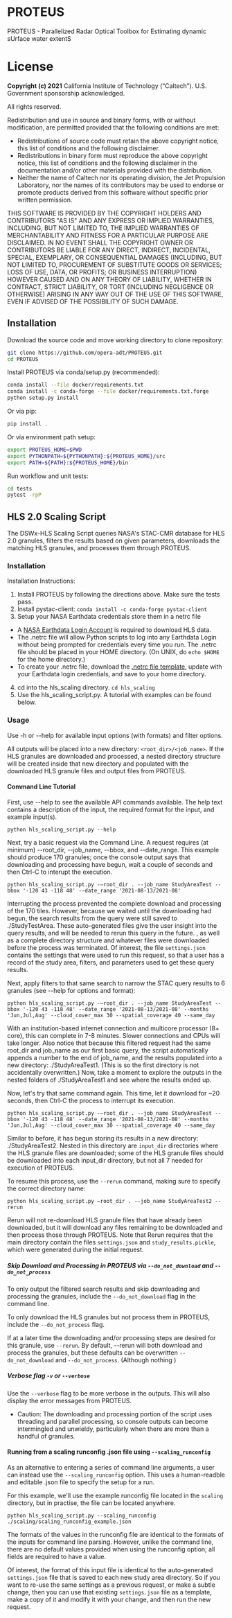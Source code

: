 # PROTEUS
PROTEUS - Parallelized Radar Optical Toolbox for Estimating dynamic sUrface water extentS

# License
**Copyright (c) 2021** California Institute of Technology (“Caltech”). U.S. Government
sponsorship acknowledged.

All rights reserved.

Redistribution and use in source and binary forms, with or without modification, are permitted provided
that the following conditions are met:
* Redistributions of source code must retain the above copyright notice, this list of conditions and
the following disclaimer.
* Redistributions in binary form must reproduce the above copyright notice, this list of conditions
and the following disclaimer in the documentation and/or other materials provided with the
distribution.
* Neither the name of Caltech nor its operating division, the Jet Propulsion Laboratory, nor the
names of its contributors may be used to endorse or promote products derived from this software
without specific prior written permission.

THIS SOFTWARE IS PROVIDED BY THE COPYRIGHT HOLDERS AND CONTRIBUTORS "AS
IS" AND ANY EXPRESS OR IMPLIED WARRANTIES, INCLUDING, BUT NOT LIMITED TO,
THE IMPLIED WARRANTIES OF MERCHANTABILITY AND FITNESS FOR A PARTICULAR
PURPOSE ARE DISCLAIMED. IN NO EVENT SHALL THE COPYRIGHT OWNER OR
CONTRIBUTORS BE LIABLE FOR ANY DIRECT, INDIRECT, INCIDENTAL, SPECIAL,
EXEMPLARY, OR CONSEQUENTIAL DAMAGES (INCLUDING, BUT NOT LIMITED TO,
PROCUREMENT OF SUBSTITUTE GOODS OR SERVICES; LOSS OF USE, DATA, OR PROFITS;
OR BUSINESS INTERRUPTION) HOWEVER CAUSED AND ON ANY THEORY OF LIABILITY,
WHETHER IN CONTRACT, STRICT LIABILITY, OR TORT (INCLUDING NEGLIGENCE OR
OTHERWISE) ARISING IN ANY WAY OUT OF THE USE OF THIS SOFTWARE, EVEN IF
ADVISED OF THE POSSIBILITY OF SUCH DAMAGE.

## Installation

Download the source code and move working directory to clone repository:

```bash
git clone https://github.com/opera-adt/PROTEUS.git
cd PROTEUS
```

Install PROTEUS via conda/setup.py (recommended):

```bash
conda install --file docker/requirements.txt
conda install -c conda-forge --file docker/requirements.txt.forge
python setup.py install
```

Or via pip:

```bash
pip install .
```

Or via environment path setup:

```bash
export PROTEUS_HOME=$PWD
export PYTHONPATH=${PYTHONPATH}:${PROTEUS_HOME}/src
export PATH=${PATH}:${PROTEUS_HOME}/bin
```

Run workflow and unit tests:

```bash
cd tests
pytest -rpP
```

## HLS 2.0 Scaling Script

The DSWx-HLS Scaling Script queries NASA's STAC-CMR database for HLS 2.0 granules, filters the results based on given parameters, downloads the matching HLS granules, and processes them through PROTEUS.

### Installation

Installation Instructions:

1. Install PROTEUS by following the directions above. Make sure the tests pass.
2. Install pystac-client:
```conda install -c conda-forge pystac-client```
3. Setup your NASA Earthdata credentials store them in a netrc file
- A [NASA Earthdata Login Account](https://urs.earthdata.nasa.gov/) is required to download HLS data.
- The .netrc file will allow Python scripts to log into any Earthdata Login without being prompted for credentials every time you run. The .netrc file should be placed in your HOME directory. (On UNIX, do ```echo $HOME``` for the home directory.)
- To create your .netrc file, download the [.netrc file template](https://git.earthdata.nasa.gov/projects/LPDUR/repos/daac_data_download_python/browse/.netrc), update with your Earthdata login credentials, and save to your home directory.
4. cd into the hls_scaling directory. ```cd hls_scaling```
5. Use the hls_scaling_script.py. A tutorial with examples can be found below.


### Usage

Use -h or --help for available input options (with formats) and filter options.

All outputs will be placed into a new directory: ```<root_dir>/<job_name>```. If the HLS granules are downloaded and processed, a nested directory structure will be created inside that new directory and populated with the downloaded HLS granule files and output files from PROTEUS.

#### Command Line Tutorial

First, use --help to see the available API commands available. The help text contains a description of the input, the required format for the input, and example input(s).

```python hls_scaling_script.py --help```

Next, try a basic request via the Command Line. A request requires (at minimum) --root_dir, --job_name, --bbox, and --date_range. This example should produce 170 granules; once the console output says that downloading and processing have begun, wait a couple of seconds and then Ctrl-C to interupt the execution.

```python hls_scaling_script.py -–root_dir . --job_name StudyAreaTest --bbox '-120 43 -118 48' --date_range '2021-08-13/2021-08'```

Interrupting the process prevented the complete download and processing of the 170 tiles. However, because we waited until the downloading had begun, the search results from the query were still saved to ./StudyTestArea. These auto-generated files give the user insight into the query results, and will be needed to rerun this query in the future. , as well as a complete directory structure and whatever files were downloaded before the process was terminated. Of interest, the file ```settings.json``` contains the settings that were used to run this request, so that a user has a record of the study area, filters, and parameters used to get these query results.

Next, apply filters to that same search to narrow the STAC query results to 6 granules (see --help for options and format):

```python hls_scaling_script.py -–root_dir . --job_name StudyAreaTest --bbox '-120 43 -118 48' --date_range '2021-08-13/2021-08' --months 'Jun,Jul,Aug' --cloud_cover_max 30 --spatial_coverage 40 --same_day```

With an institution-based internet connection and multicore processor (8+ core), this can complete in 7-8 minutes. Slower connections and CPUs will take longer. Also notice that because this filtered request had the same root_dir and job_name as our first basic query, the script automatically appends a number to the end of job_name, and the results populated into a new directory: ./StudyAreaTest1. (This is so the first directory is not accidentally overwritten.) Now, take a moment to explore the outputs in the nested folders of ./StudyAreaTest1 and see where the results ended up.

Now, let's try that same command again. This time, let it download for ~20 seconds, then Ctrl-C the process to interrupt its execution.

```python hls_scaling_script.py -–root_dir . --job_name StudyAreaTest --bbox '-120 43 -118 48' --date_range '2021-08-13/2021-08' --months 'Jun,Jul,Aug' --cloud_cover_max 30 --spatial_coverage 40 --same_day```

Similar to before, it has begun storing its results in a new directory: ./StudyAreaTest2. Nested in this directory are `input_dir` directories where the HLS granule files are downloaded; some of the HLS granule files should be downloaded into each input_dir directory, but not all 7 needed for execution of PROTEUS.

To resume this process, use the ```--rerun``` command, making sure to specify the correct directory name:

```python hls_scaling_script.py –root_dir . --job_name StudyAreaTest2 --rerun```

Rerun will not re-download HLS granule files that have already been downloaded, but it will download any files remaining to be downloaded and then process those through PROTEUS. Note that Rerun requires that the main directory contain the files ```settings.json``` and ```study_results.pickle```, which were generated during the initial request.

##### Skip Download and Processing in PROTEUS via ```--do_not_download``` and ```--do_not_process```

To only output the filtered search results and skip downloading and processing the granules, include the ```--do_not_download``` flag in the command line.

To only download the HLS granules but not process them in PROTEUS, include the ```--do_not_process``` flag.

If at a later time the downloading and/or processing steps are desired for this granule, use ```--rerun```. By default, --rerun will both download and process the granules, but these defaults can be overwritten ```--do_not_download``` and ```--do_not_process```. (Although nothing )

##### Verbose flag ```-v``` or ```--verbose```

Use the ```--verbose``` flag to be more verbose in the outputs. This will also display the error messages from PROTEUS.
- Caution: The downloading and processing portion of the script uses threading and parallel processing, so console outputs can become intermingled and unwieldy, particularly when there are more than a handful of granules.

#### Running from a scaling runconfig .json file using ```--scaling_runconfig```

As an alternative to entering a series of command line arguments, a user can instead use the ```--scaling_runconfig``` option. This uses a human-readble and editable .json file to specify the setup for a run.

For this example, we'll use the example runconfig file located in the ```scaling``` directory, but in practise, the file can be located anywhere.

```python hls_scaling_script.py --scaling_runconfig ./scaling/scaling_runconfig_example.json```

The formats of the values in the runconfig file are identical to the formats of the inputs for command line parsing. However, unlike the command line, there are no default values provided when using the runconfig option; all fields are required to have a value.

Of interest, the format of this input file is identical to the auto-generated ```settings.json``` file that is saved to each new study area directory. So if you want to re-use the same settings as a previous request, or make a subtle change, then you can use that existing ```settings.json``` file as a template, make a copy of it and modify it with your change, and then run the new request.
